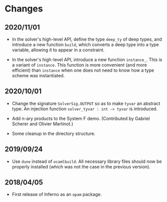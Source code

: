 # Changes

## 2020/11/01

* In the solver's high-level API, define the type `deep_ty` of deep types,
  and introduce a new function `build`, which converts a deep type into a
  type variable, allowing it to appear in a constraint.

* In the solver's high-level API, introduce a new function `instance_`. This
  is a variant of `instance`. This function is more convenient (and more
  efficient) than `instance` when one does not need to know how a type scheme
  was instantiated.

## 2020/10/01

* Change the signature `SolverSig.OUTPUT` so as to make `tyvar` an abstract
  type. An injection function `solver_tyvar : int -> tyvar` is introduced.

* Add n-ary products to the System F demo.
  (Contributed by Gabriel Scherer and Olivier Martinot.)

* Some cleanup in the directory structure.

## 2019/09/24

* Use `dune` instead of `ocamlbuild`. All necessary library files
  should now be properly installed (which was not the case in the
  previous version).

## 2018/04/05

* First release of Inferno as an `opam` package.
